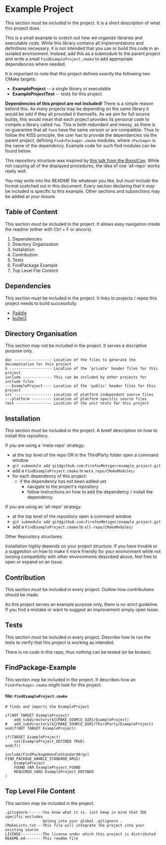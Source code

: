 # Example Project
This section *must* be included in the project. It is a short description of what this project does.

This is a small example to scetch out how we organize libraries and executable code. While this library contains all implementations and definitions necessary, it is not intended that you use or build this code in an isolated environment. Instead, add this as a submodule to the parent project and write a small `FindExampleProject.cmake` to add appropriate dependencies where needed.

It is important to note that this project defines _exactly_ the following two CMake targets:

* **ExampleProject** -- a single library or executable
* **ExampleProjectTest** -- tests for this project

**Dependencies of this project are not included!** There is a simple reason behind this. As many projects may be depending on the same library it would be odd if they all provided it themselfs. As we aim for full source builds, this would mean that each project provides its personal code to compile a library called `foo`. This is both redundant and messy, as there is no guarantee that all `foo`s have the same version or are compatible. Thus to follow the KISS principle, the user has to provide the dependancies via the parent project, defining `Find<Package>.cmake` modules, where `<Package>` is the name of the dependency. Example code for such find modules can be found below.

This repository structure was inspired by [this talk from the BoostCon](https://www.youtube.com/watch?v=3eH4hMKl7XE). While not copying all of the displayed procedures, the idea of one 'all-repo' works really well.

You may write into the README file whatever you like, but *must* include the format scetched out in this document. Every section declaring that it *may* be included is specific to this example. Other sections and subsections may be added at your leisure.

## Table of Content
This section *must* be included in the project. It allows easy navigation inside the readme (either with Ctrl + F or ancors).

1. Dependencies
2. Directory Organisation
3. Installation
4. Contribution
5. Tests
6. FindPackage Example
7. Top Level File Content

## Dependencies
This section *must* be included in the project. It links to projects / repos this project needs to build successfully.

* [Paddle](https://github.com/baidu/Paddle)
* [bullet3](https://github.com/bulletphysics/bullet3)

## Directory Organisation
This section *may* not be included in the project. It serves a discriptive purpose only.

    doc ----------------- Location of the files to generate the documentation for this project
    h ------------------- Location of the 'private' header files for this project
    include ------------- This can be included by other projects for include files
    ---ExampleProject---- Location of the 'public' header files for this project
    src ----------------- Location of platform independant source files
    ---platform --------- Location of platform specific source files
    test ---------------- Location of the unit tests for this project

## Installation
This section *must* be included in the project. A breef description on how to install this repository.

If you are using a 'meta-repo' strategy:

* at the top level of the repo OR in the ThirdParty folder open a command window
* `git submodule add git@github.com:FirefoxMetzger/example_project.git`
* add a `FindExampleProject.cmake` in `meta_repo/CMakeModules/`
* for each dependency of this project:
  * if the dependency has not been added yet
    * navigate to the project's repository
    * follow instructions on how to add the dependency / install the dependency

If you are using an 'all-repo' strategy:

* at the top level of the repository open a command window
* `git submodule add git@github.com:FirefoxMetzger/example_project.git`
* add a `FindExampleProject.cmake` to `all-repo/CMakeModules/`

Other Repository structures:

Installation highly depends on your project structure. If you have trouble or a suggestion on how to make it more friendly for your environment while not loosing compatibilty with other environments described above, feel free to open or expand on an Issue.

## Contribution
This section *must* be included in every project. Outline how contributions should be made.

As this project serves an example purpose only, there is no strict guideline. If you find a mistake or want to suggest an improvement simply open Issue.

## Tests
This section *must* be included in every project. Describe how to run the tests to verify that this project is working as intended.

There is no code in this repo, thus nothing can be tested (or be broken).

## FindPackage-Example
This section *may* be included in the project. It describes how an `Find<Package>.cmake` might look for this project.

#### file: `FindExampleProject.cmake`
	# finds and imports the ExampleProject

	if(NOT TARGET ExampleProject)
		add_subdirectory(${CMAKE_SOURCE_DIR}/ExampleProject)
	#	add_subdirectory(${CMAKE_SOURCE_DIR}/ThirdParty/ExampleProject)
	endif(NOT TARGET ExampleProject)

	if(TARGET ExampleProject)
		set(ExampleProject_DEFINED TRUE)
	endif()

	include(FindPackageHandleStandardArgs)
	FIND_PACKAGE_HANDLE_STANDARD_ARGS(
		ExampleProject
		FOUND_VAR ExampleProject_FOUND
		REQUIRED_VARS ExampleProject_DEFINED
	)

## Top Level File Content
This section *may* be included in the project. 

    .gitignore-------You know what it is. Just keep in mind that IDE specific excludes 
                     belong into your global .gitignore .
    CMakeLists.txt---This file will integrate the project into your existing source
    LICENSE----------The license under which this project is distributed
    README.md--------This readme file
